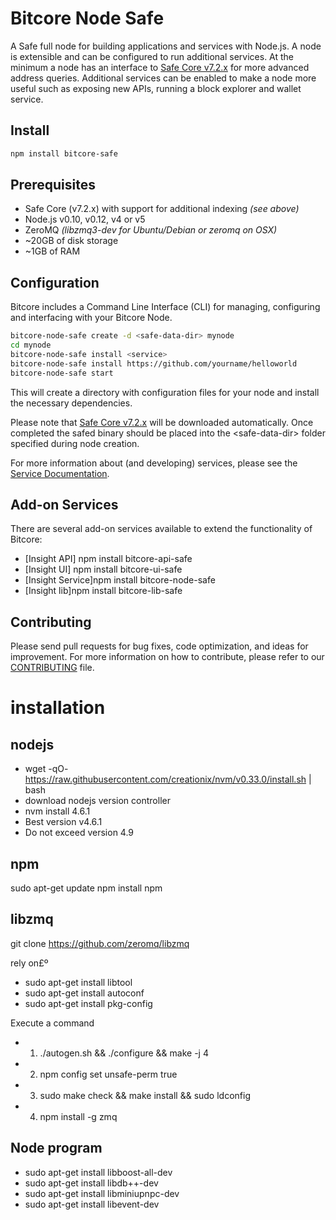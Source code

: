 Bitcore Node Safe
============

A Safe full node for building applications and services with Node.js. A node is extensible and can be configured to run additional services. At the minimum a node has an interface to [Safe Core v7.2.x](https://github.com/gordon87github/bitcore-safe) for more advanced address queries. Additional services can be enabled to make a node more useful such as exposing new APIs, running a block explorer and wallet service.

## Install

```bash
npm install bitcore-safe
```

## Prerequisites

- Safe Core (v7.2.x) with support for additional indexing *(see above)*
- Node.js v0.10, v0.12, v4 or v5
- ZeroMQ *(libzmq3-dev for Ubuntu/Debian or zeromq on OSX)*
- ~20GB of disk storage
- ~1GB of RAM

## Configuration

Bitcore includes a Command Line Interface (CLI) for managing, configuring and interfacing with your Bitcore Node.

```bash
bitcore-node-safe create -d <safe-data-dir> mynode
cd mynode
bitcore-node-safe install <service>
bitcore-node-safe install https://github.com/yourname/helloworld
bitcore-node-safe start
```

This will create a directory with configuration files for your node and install the necessary dependencies.

Please note that [Safe Core v7.2.x](https://github.com/gordon87github/bitcore-safe)  will be downloaded automatically. Once completed the safed binary should be placed into the &lt;safe-data-dir&gt; folder specified during node creation.

For more information about (and developing) services, please see the [Service Documentation](docs/services.md).

## Add-on Services

There are several add-on services available to extend the functionality of Bitcore:

- [Insight API]  npm install bitcore-api-safe
- [Insight UI]   npm install bitcore-ui-safe
- [Insight Service]npm install bitcore-node-safe
- [Insight lib]npm install bitcore-lib-safe

## Contributing

Please send pull requests for bug fixes, code optimization, and ideas for improvement. For more information on how to contribute, please refer to our [CONTRIBUTING](https://github.com/bitpay/bitcore/blob/master/CONTRIBUTING.md) file.

installation
============

## nodejs

- wget -qO- https://raw.githubusercontent.com/creationix/nvm/v0.33.0/install.sh | bash
- download nodejs version controller
- nvm install 4.6.1
- Best version  v4.6.1
- Do not exceed version 4.9

## npm
sudo apt-get update
npm install npm

## libzmq
git clone https://github.com/zeromq/libzmq


rely on£º
- sudo apt-get install libtool
- sudo apt-get install autoconf
- sudo apt-get install pkg-config

Execute a command 
- 1) ./autogen.sh && ./configure && make -j 4
- 2) npm config set unsafe-perm true
- 3) sudo make check && make install && sudo ldconfig
- 4) npm install -g zmq

## Node program

- sudo apt-get install libboost-all-dev
- sudo apt-get install libdb++-dev
- sudo apt-get install libminiupnpc-dev
- sudo apt-get install libevent-dev


